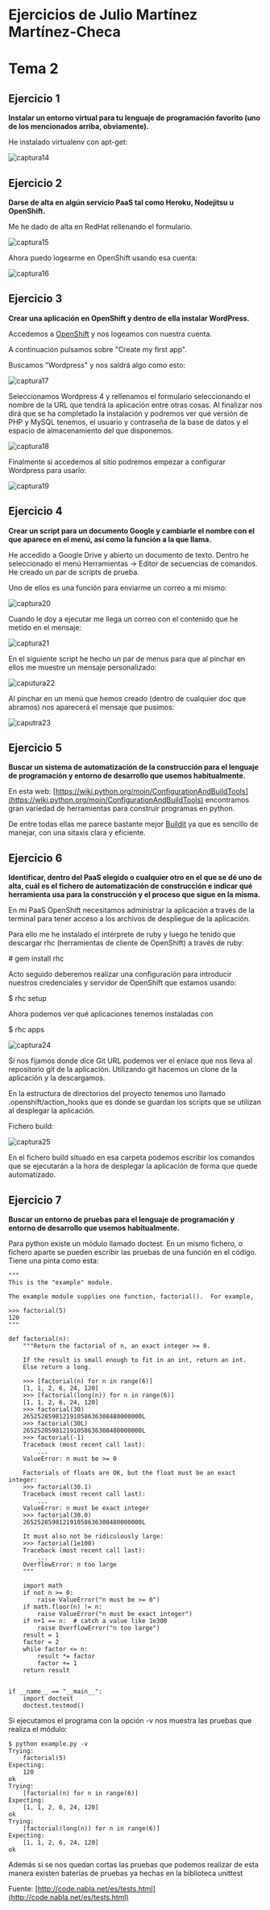Ejercicios de Julio Martínez Martínez-Checa
============================

# Tema 2

## Ejercicio 1 ##

**Instalar un entorno virtual para tu lenguaje de programación favorito (uno de los mencionados arriba, obviamente).**

He instalado virtualenv con apt-get:

![captura14](http://i.imgur.com/uGPZOZ5.png)

## Ejercicio 2 ##

**Darse de alta en algún servicio PaaS tal como Heroku, Nodejitsu u OpenShift.**

Me he dado de alta en RedHat rellenando el formulario.

![captura15](http://i.imgur.com/b6qMry2.png)

Ahora puedo logearme en OpenShift usando esa cuenta:

![captura16](http://i.imgur.com/umMyBS8.png)

## Ejercicio 3 ##

**Crear una aplicación en OpenShift y dentro de ella instalar WordPress.**

Accedemos a [OpenShift](https://www.openshift.com/) y nos logeamos con nuestra cuenta.

A continuación pulsamos sobre "Create my first app".

Buscamos "Wordpress" y nos saldrá algo como esto:

![captura17](http://i.imgur.com/bu5RrKc.png)

Seleccionamos Wordpress 4 y rellenamos el formulario seleccionando el nombre de la URL que tendrá la aplicación entre otras cosas.
Al finalizar nos dirá que se ha completado la instalación y podremos ver qué versión de PHP y MySQL tenemos, el usuario y contraseña de la base de datos y el espacio de almacenamiento del que disponemos.

![captura18](http://i.imgur.com/d0nQlMY.png)

Finalmente si accedemos al sitio podremos empezar a configurar Wordpress para usarlo:

![captura19](http://i.imgur.com/kKUrHcl.png)

## Ejercicio 4 ##

**Crear un script para un documento Google y cambiarle el nombre con el que aparece en el menú, así como la función a la que llama.**

He accedido a Google Drive y abierto un documento de texto. Dentro he seleccionado el menú Herramientas -> Editor de secuencias de comandos. He creado un par de scripts de prueba.

Uno de ellos es una función para enviarme un correo a mi mismo:

![captura20](http://i.imgur.com/FPh2CXK.png)

Cuando le doy a ejecutar me llega un correo con el contenido que he metido en el mensaje:

![captura21](http://i.imgur.com/ry8VLN5.png)

En el siguiente script he hecho un par de menus para que al pinchar en ellos me muestre un mensaje personalizado:

![caputura22](http://i.imgur.com/ufC5wDe.png)

Al pinchar en un menú que hemos creado (dentro de cualquier doc que abramos) nos aparecerá el mensaje que pusimos:

![caputra23](http://i.imgur.com/Skr5f99.png)


## Ejercicio 5 ##

**Buscar un sistema de automatización de la construcción para el lenguaje de programación y entorno de desarrollo que usemos habitualmente.**

En esta web: [https://wiki.python.org/moin/ConfigurationAndBuildTools](https://wiki.python.org/moin/ConfigurationAndBuildTools) encontramos gran variedad de herramientas para construir programas en python.

De entre todas ellas me parece bastante mejor [Buildit](https://software.agendaless.com/Members/chrism/software/buildit/README.txt) ya que es sencillo de manejar, con una sitaxis clara y eficiente.

## Ejercicio 6 ##

**Identificar, dentro del PaaS elegido o cualquier otro en el que se dé uno de alta, cuál es el fichero de automatización de construcción e indicar qué herramienta usa para la construcción y el proceso que sigue en la misma.**

En mi PaaS OpenShift necesitamos administrar la aplicación a través de la terminal para tener acceso a los archivos de despliegue de la aplicación.

Para ello me he instalado el intérprete de ruby y luego he tenido que descargar rhc (herramientas de cliente de OpenShift) a través de ruby:

\# gem install rhc

Acto seguido deberemos realizar una configuración para introducir nuestros credenciales y servidor de OpenShift que estamos usando:

$ rhc setup

Ahora podemos ver qué aplicaciones tenemos instaladas con

$ rhc apps

![captura24](http://i.imgur.com/Zp9NkFs.png)

Si nos fijamos donde dice Git URL podemos ver el enlace que nos lleva al repositorio git de la aplicación. Utilizando git hacemos un clone de la aplicación y la descargamos.

En la estructura de directorios del proyecto tenemos uno llamado .openshift/action_hooks que es donde se guardan los scripts que se utilizan al desplegar la aplicación.

Fichero build:

![captura25](http://i.imgur.com/q4BEw5R.png)

En el fichero build situado en esa carpeta podemos escribir los comandos que se ejecutarán a la hora de desplegar la aplicación de forma que quede automatizado.

## Ejercicio 7 ##

**Buscar un entorno de pruebas para el lenguaje de programación y entorno de desarrollo que usemos habitualmente.**

Para python existe un módulo llamado doctest. En un mismo fichero, o fichero aparte se pueden escribir las pruebas de una función en el código. Tiene una pinta como esta:


```
"""
This is the "example" module.

The example module supplies one function, factorial().  For example,

>>> factorial(5)
120
"""

def factorial(n):
    """Return the factorial of n, an exact integer >= 0.

    If the result is small enough to fit in an int, return an int.
    Else return a long.

    >>> [factorial(n) for n in range(6)]
    [1, 1, 2, 6, 24, 120]
    >>> [factorial(long(n)) for n in range(6)]
    [1, 1, 2, 6, 24, 120]
    >>> factorial(30)
    265252859812191058636308480000000L
    >>> factorial(30L)
    265252859812191058636308480000000L
    >>> factorial(-1)
    Traceback (most recent call last):
        ...
    ValueError: n must be >= 0

    Factorials of floats are OK, but the float must be an exact integer:
    >>> factorial(30.1)
    Traceback (most recent call last):
        ...
    ValueError: n must be exact integer
    >>> factorial(30.0)
    265252859812191058636308480000000L

    It must also not be ridiculously large:
    >>> factorial(1e100)
    Traceback (most recent call last):
        ...
    OverflowError: n too large
    """

    import math
    if not n >= 0:
        raise ValueError("n must be >= 0")
    if math.floor(n) != n:
        raise ValueError("n must be exact integer")
    if n+1 == n:  # catch a value like 1e300
        raise OverflowError("n too large")
    result = 1
    factor = 2
    while factor <= n:
        result *= factor
        factor += 1
    return result


if __name__ == "__main__":
    import doctest
    doctest.testmod()
```

Si ejecutamos el programa con la opción -v nos muestra las pruebas que realiza el módulo:

```
$ python example.py -v
Trying:
    factorial(5)
Expecting:
    120
ok
Trying:
    [factorial(n) for n in range(6)]
Expecting:
    [1, 1, 2, 6, 24, 120]
ok
Trying:
    [factorial(long(n)) for n in range(6)]
Expecting:
    [1, 1, 2, 6, 24, 120]
ok
```

Además si se nos quedan cortas las pruebas que podemos realizar de esta manera existen baterías de pruebas ya hechas en la biblioteca unittest

Fuente: [http://code.nabla.net/es/tests.html](http://code.nabla.net/es/tests.html) 
